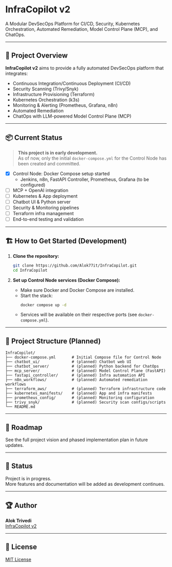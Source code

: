# InfraCopilot v2

A Modular DevSecOps Platform for CI/CD, Security, Kubernetes Orchestration, Automated Remediation, Model Control Plane (MCP), and ChatOps.

---

## 🚀 Project Overview

**InfraCopilot v2** aims to provide a fully automated DevSecOps platform that integrates:

- Continuous Integration/Continuous Deployment (CI/CD)
- Security Scanning (Trivy/Snyk)
- Infrastructure Provisioning (Terraform)
- Kubernetes Orchestration (k3s)
- Monitoring & Alerting (Prometheus, Grafana, n8n)
- Automated Remediation
- ChatOps with LLM-powered Model Control Plane (MCP)

---

## 📦 Current Status

> **This project is in early development.**  
> As of now, only the initial `docker-compose.yml` for the Control Node has been created and committed.

- [x] Control Node: Docker Compose setup started
    - Jenkins, n8n, FastAPI Controller, Prometheus, Grafana (to be configured)
- [ ] MCP + OpenAI integration
- [ ] Kubernetes & App deployment
- [ ] Chatbot UI & Python server
- [ ] Security & Monitoring pipelines
- [ ] Terraform infra management
- [ ] End-to-end testing and validation

---

## 🏗️ How to Get Started (Development)

1. **Clone the repository:**
   ```bash
   git clone https://github.com/Alok77it/InfraCopilot.git
   cd InfraCopilot
   ```

2. **Set up Control Node services (Docker Compose):**
   - Make sure Docker and Docker Compose are installed.
   - Start the stack:
     ```bash
     docker compose up -d
     ```
   - Services will be available on their respective ports (see `docker-compose.yml`).

---

## 📂 Project Structure (Planned)

```
InfraCopilot/
├── docker-compose.yml       # Initial Compose file for Control Node
├── chatbot_ui/              # (planned) Chatbot web UI
├── chatbot_server/          # (planned) Python backend for ChatOps
├── mcp_server/              # (planned) Model Control Plane (FastAPI)
├── fastapi_controller/      # (planned) Infra automation API
├── n8n_workflows/           # (planned) Automated remediation workflows
├── terraform_aws/           # (planned) Terraform infrastructure code
├── kubernetes_manifests/    # (planned) App and infra manifests
├── prometheus_config/       # (planned) Monitoring configuration
├── trivy_snyk/              # (planned) Security scan configs/scripts
└── README.md
```

---

## 📝 Roadmap

See the full project vision and phased implementation plan in future updates.

---

## 📢 Status

Project is in progress.  
More features and documentation will be added as development continues.

---

## 🏆 Author

**Alok Trivedi**  
[InfraCopilot v2](https://github.com/Alok77it/InfraCopilot)

---

## 📄 License

[MIT License](LICENSE)
